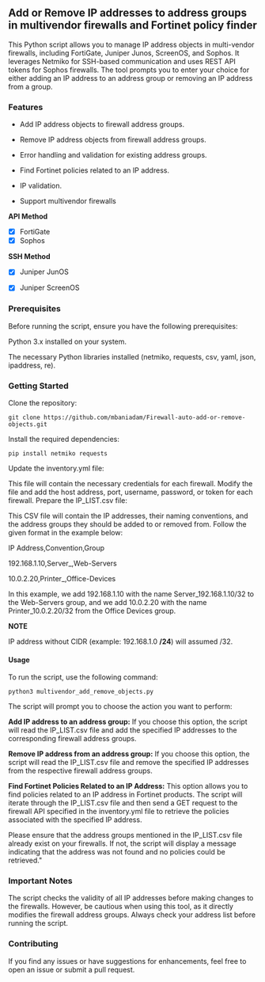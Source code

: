 ## Add or Remove IP addresses to address groups in multivendor firewalls and Fortinet policy finder


This Python script allows you to manage IP address objects in multi-vendor firewalls, including FortiGate, Juniper Junos, ScreenOS, and Sophos. It leverages Netmiko for SSH-based communication and uses REST API tokens for Sophos firewalls. The tool prompts you to enter your choice for either adding an IP address to an address group or removing an IP address from a group.

### Features
- Add IP address objects to firewall address groups.

- Remove IP address objects from firewall address groups.

- Error handling and validation for existing address groups.

- Find Fortinet policies related to an IP address.

- IP validation.

- Support multivendor firewalls


**API Method**
* [x] FortiGate
* [x] Sophos

**SSH Method**
* [x] Juniper JunOS
* [x] Juniper ScreenOS


### Prerequisites
Before running the script, ensure you have the following prerequisites:

Python 3.x installed on your system.

The necessary Python libraries installed (netmiko, requests, csv, yaml, json, ipaddress, re).

### Getting Started
Clone the repository:

```console bash
git clone https://github.com/mbaniadam/Firewall-auto-add-or-remove-objects.git
```
Install the required dependencies:
```console bash
pip install netmiko requests
```
Update the inventory.yml file:

This file will contain the necessary credentials for each firewall.
Modify the file and add the host address, port, username, password, or token for each firewall.
Prepare the IP_LIST.csv file:

This CSV file will contain the IP addresses, their naming conventions, and the address groups they should be added to or removed from.
Follow the given format in the example below:

IP Address,Convention,Group

192.168.1.10,Server_,Web-Servers

10.0.2.20,Printer_,Office-Devices

In this example, we add 192.168.1.10 with the name Server_192.168.1.10/32 to the Web-Servers group, and we add 10.0.2.20 with the name Printer_10.0.2.20/32 from the Office Devices group.

**NOTE** 

IP address  without CIDR (example: 192.168.1.0 **/24**) will assumed /32.

#### Usage
To run the script, use the following command:

```console bash
python3 multivendor_add_remove_objects.py
```
The script will prompt you to choose the action you want to perform:

**Add IP address to an address group:** If you choose this option, the script will read the IP_LIST.csv file and add the specified IP addresses to the corresponding firewall address groups.

**Remove IP address from an address group:** If you choose this option, the script will read the IP_LIST.csv file and remove the specified IP addresses from the respective firewall address groups.

**Find Fortinet Policies Related to an IP Address:** This option allows you to find policies related to an IP address in Fortinet products. The script will iterate through the IP_LIST.csv file and then send a GET request to the firewall API specified in the inventory.yml file to retrieve the policies associated with the specified IP address.

Please ensure that the address groups mentioned in the IP_LIST.csv file already exist on your firewalls. If not, the script will display a message indicating that the address was not found and no policies could be retrieved."

### Important Notes
The script checks the validity of all IP addresses before making changes to the firewalls. However, be cautious when using this tool, as it directly modifies the firewall address groups.
Always check your address list before running the script.


### Contributing
If you find any issues or have suggestions for enhancements, feel free to open an issue or submit a pull request.
